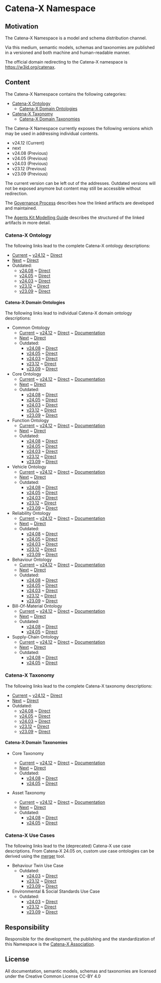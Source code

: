 # Catena-X Namespace

## Motivation

The Catena-X Namespace is a model and schema distribution channel.

Via this medium, semantic models, schemas and taxonomies are published in a versioned and both machine and human-readable 
manner.

The official domain redirecting to the Catena-X namespace is <https://w3id.org/catenax>.

## Content

The Catena-X Namespace contains the following categories:

- [Catena-X Ontology](#catena-x-ontology)
  - [Catena-X Domain Ontologies](#catena-x-domain-ontologies)
- [Catena-X Taxonomy](#catena-x-taxonomy)
  - [Catena-X Domain Taxonomies](#catena-x-domain-taxonomies)

The Catena-X Namespace currently exposes the following versions which may be used in addressing individual contents. 
- v24.12 (Current)
- next
- v24.08 (Previous)
- v24.05 (Previous)
- v24.03 (Previous)
- v23.12 (Previous)
- v23.09 (Previous)

The current version can be left out of the addresses. 
Outdated versions will not be exposed anymore but content may still be accessible without redirection.

The [Governance Process](https://github.com/big-data-spaces/ontology/blob/main/docs/ontology_governance_process.md) describes how the linked artifacts are developed and maintained.

The [Agents Kit Modelling Guide](https://eclipse-tractusx.github.io/docs-kits/kits/knowledge-agents/development-view/modelling) describes the structured of the linked artifacts in more detail.

### Catena-X Ontology

The following links lead to the complete Catena-X ontology descriptions:
- [Current](https://w3id.org/catenax/ontology) ~ [v24.12](https://w3id.org/catenax/v24.12/ontology) ~ [Direct](https://raw.githubusercontent.com/big-data-spaces/ontology/v24.12/ontology.ttl) 
- [Next](https://w3id.org/catenax/next/ontology) ~ [Direct](https://raw.githubusercontent.com/big-data-spaces/ontology/main/ontology.ttl)
- Outdated: 
  - [v24.08](https://w3id.org/catenax/v24.08/ontology) ~ [Direct](https://raw.githubusercontent.com/big-data-spaces/ontology/v24.08/ontology.ttl)
  - [v24.05](https://w3id.org/catenax/v24.05/ontology) ~ [Direct](https://raw.githubusercontent.com/big-data-spaces/ontology/v24.05/ontology.ttl)
  - [v24.03](https://w3id.org/catenax/v24.03/ontology) ~ [Direct](https://raw.githubusercontent.com/big-data-spaces/ontology/v24.03/ontology.ttl)
  - [v23.12](https://w3id.org/catenax/v23.12/ontology) ~ [Direct](https://raw.githubusercontent.com/big-data-spaces/ontology/v23.12/ontology.ttl)
  - [v23.09](https://w3id.org/catenax/v23.09/ontology) ~ [Direct](https://raw.githubusercontent.com/big-data-spaces/ontology/v23.09/ontology.ttl)

#### Catena-X Domain Ontologies

The following links lead to individual Catena-X domain ontology descriptions:

- Common Ontology
  - [Current](https://w3id.org/catenax/ontology/common) ~ [v24.12](https://w3id.org/catenax/v24.12/ontology/common) ~ [Direct](https://raw.githubusercontent.com/big-data-spaces/ontology/v24.12/ontology/common_ontology.ttl) ~ [Documentation](https://github.com/big-data-spaces/ontology/blob/v24.12/docs/common_ontology.md)
  - [Next](https://w3id.org/catenax/next/ontology/common) ~ [Direct](https://raw.githubusercontent.com/big-data-spaces/ontology/main/ontology/common_ontology.ttl)
  - Outdated:
    - [v24.08](https://w3id.org/catenax/v24.08/ontology/common) ~ [Direct](https://raw.githubusercontent.com/big-data-spaces/ontology/v24.08/ontology/common_ontology.ttl)
    - [v24.05](https://w3id.org/catenax/v24.05/ontology/common) ~ [Direct](https://raw.githubusercontent.com/big-data-spaces/ontology/v24.05/ontology/common_ontology.ttl)
    - [v24.03](https://w3id.org/catenax/v24.03/ontology/common) ~ [Direct](https://raw.githubusercontent.com/big-data-spaces/ontology/v24.03/ontology/common_ontology.ttl)
    - [v23.12](https://w3id.org/catenax/v23.12/ontology/common) ~ [Direct](https://raw.githubusercontent.com/big-data-spaces/ontology/v23.12/ontology/common_ontology.ttl)
    - [v23.09](https://w3id.org/catenax/v23.09/ontology/common) ~ [Direct](https://raw.githubusercontent.com/big-data-spaces/ontology/v23.09/ontology/common_ontology.ttl)
- Core Ontology
  - [Current](https://w3id.org/catenax/ontology/core) ~ [v24.12](https://w3id.org/catenax/v24.12/ontology/core) ~ [Direct](https://raw.githubusercontent.com/big-data-spaces/ontology/v24.12/ontology/core_ontology.ttl) ~ [Documentation](https://github.com/big-data-spaces/ontology/blob/v24.12/docs/core_ontology.md)
  - [Next](https://w3id.org/catenax/next/ontology/core) ~ [Direct](https://raw.githubusercontent.com/big-data-spaces/ontology/main/ontology/core_ontology.ttl)
  - Outdated:
    - [v24.08](https://w3id.org/catenax/v24.08/ontology/core) ~ [Direct](https://raw.githubusercontent.com/big-data-spaces/ontology/v24.08/ontology/core_ontology.ttl)
    - [v24.05](https://w3id.org/catenax/v24.05/ontology/core) ~ [Direct](https://raw.githubusercontent.com/big-data-spaces/ontology/v24.05/ontology/core_ontology.ttl)
    - [v24.03](https://w3id.org/catenax/v24.03/ontology/core) ~ [Direct](https://raw.githubusercontent.com/big-data-spaces/ontology/v24.03/ontology/core_ontology.ttl)
    - [v23.12](https://w3id.org/catenax/v23.12/ontology/core) ~ [Direct](https://raw.githubusercontent.com/big-data-spaces/ontology/v23.12/ontology/core_ontology.ttl)
    - [v23.09](https://w3id.org/catenax/v23.09/ontology/core) ~ [Direct](https://raw.githubusercontent.com/big-data-spaces/ontology/v23.09/ontology/core_ontology.ttl)
- Function Ontology  
  - [Current](https://w3id.org/catenax/ontology/function) ~ [v24.12](https://w3id.org/catenax/v24.12/ontology/function) ~ [Direct](https://raw.githubusercontent.com/big-data-spaces/ontology/v24.12/ontology/function_ontology.ttl) ~ [Documentation](https://github.com/big-data-spaces/ontology/blob/v24.12/docs/function_ontology.md)
  - [Next](https://w3id.org/catenax/next/ontology/function) ~ [Direct](https://raw.githubusercontent.com/big-data-spaces/ontology/main/ontology/function_ontology.ttl)
  - Outdated:
    - [v24.08](https://w3id.org/catenax/v24.08/ontology/function) ~ [Direct](https://raw.githubusercontent.com/big-data-spaces/ontology/v24.08/ontology/function_ontology.ttl)
    - [v24.05](https://w3id.org/catenax/v24.05/ontology/function) ~ [Direct](https://raw.githubusercontent.com/big-data-spaces/ontology/v24.05/ontology/function_ontology.ttl)
    - [v24.03](https://w3id.org/catenax/v24.03/ontology/function) ~ [Direct](https://raw.githubusercontent.com/big-data-spaces/ontology/v24.03/ontology/function_ontology.ttl)
    - [v23.12](https://w3id.org/catenax/v23.12/ontology/function) ~ [Direct](https://raw.githubusercontent.com/big-data-spaces/ontology/v23.12/ontology/function_ontology.ttl)
    - [v23.09](https://w3id.org/catenax/v23.09/ontology/function) ~ [Direct](https://raw.githubusercontent.com/big-data-spaces/ontology/v23.09/ontology/function_ontology.ttl)
- Vehicle Ontology
  - [Current](https://w3id.org/catenax/ontology/vehicle) ~ [v24.12](https://w3id.org/catenax/v24.12/ontology/vehicle) ~ [Direct](https://raw.githubusercontent.com/big-data-spaces/ontology/v24.12/ontology/vehicle_ontology.ttl) ~ [Documentation](https://github.com/big-data-spaces/ontology/blob/v24.12/docs/vehicle_ontology.md)
  - [Next](https://w3id.org/catenax/next/ontology/vehicle) ~ [Direct](https://raw.githubusercontent.com/big-data-spaces/ontology/main/ontology/vehicle_ontology.ttl)
  - Outdated:
    - [v24.08](https://w3id.org/catenax/v24.08/ontology/vehicle) ~ [Direct](https://raw.githubusercontent.com/big-data-spaces/ontology/v24.08/ontology/vehicle_ontology.ttl)
    - [v24.05](https://w3id.org/catenax/v24.05/ontology/vehicle) ~ [Direct](https://raw.githubusercontent.com/big-data-spaces/ontology/v24.05/ontology/vehicle_ontology.ttl)
    - [v24.03](https://w3id.org/catenax/v24.03/ontology/vehicle) ~ [Direct](https://raw.githubusercontent.com/big-data-spaces/ontology/v24.03/ontology/vehicle_ontology.ttl)
    - [v23.12](https://w3id.org/catenax/v23.12/ontology/vehicle) ~ [Direct](https://raw.githubusercontent.com/big-data-spaces/ontology/v23.12/ontology/vehicle_ontology.ttl)
    - [v23.09](https://w3id.org/catenax/v23.09/ontology/vehicle) ~ [Direct](https://raw.githubusercontent.com/big-data-spaces/ontology/v23.09/ontology/vehicle_ontology.ttl)
- Reliability Ontology
  - [Current](https://w3id.org/catenax/ontology/reliability) ~ [v24.12](https://w3id.org/catenax/v24.12/ontology/reliability) ~ [Direct](https://raw.githubusercontent.com/big-data-spaces/ontology/v24.12/ontology/reliability_ontology.ttl) ~ [Documentation](https://github.com/big-data-spaces/ontology/blob/v24.12/docs/relibility_ontology.md)
  - [Next](https://w3id.org/catenax/next/ontology/reliability) ~ [Direct](https://raw.githubusercontent.com/big-data-spaces/ontology/main/ontology/reliability_ontology.ttl)
  - Outdated:
    - [v24.08](https://w3id.org/catenax/v24.08/ontology/reliability) ~ [Direct](https://raw.githubusercontent.com/big-data-spaces/ontology/v24.08/ontology/reliability_ontology.ttl)
    - [v24.05](https://w3id.org/catenax/v24.05/ontology/reliability) ~ [Direct](https://raw.githubusercontent.com/big-data-spaces/ontology/v24.05/ontology/reliability_ontology.ttl)
    - [v24.03](https://w3id.org/catenax/v24.03/ontology/reliability) ~ [Direct](https://raw.githubusercontent.com/big-data-spaces/ontology/v24.03/ontology/reliability_ontology.ttl)
    - [v23.12](https://w3id.org/catenax/v23.12/ontology/reliability) ~ [Direct](https://raw.githubusercontent.com/big-data-spaces/ontology/v23.12/ontology/reliability_ontology.ttl)
    - [v23.09](https://w3id.org/catenax/v23.09/ontology/reliability) ~ [Direct](https://raw.githubusercontent.com/big-data-spaces/ontology/v23.09/ontology/reliability_ontology.ttl)
- Behaviour Ontology
  - [Current](https://w3id.org/catenax/ontology/behaviour) ~ [v24.12](https://w3id.org/catenax/v24.12/ontology/behaviour) ~ [Direct](https://raw.githubusercontent.com/big-data-spaces/ontology/v24.12/ontology/behaviour_ontology.ttl) ~ [Documentation](https://github.com/big-data-spaces/ontology/blob/v24.12/docs/behaviour_ontology.md)
  - [Next](https://w3id.org/catenax/next/ontology/behaviour) ~ [Direct](https://raw.githubusercontent.com/big-data-spaces/ontology/main/ontology/behaviour_ontology.ttl)
  - Outdated:
    - [v24.08](https://w3id.org/catenax/v24.08/ontology/behaviour) ~ [Direct](https://raw.githubusercontent.com/big-data-spaces/ontology/v24.08/ontology/behaviour_ontology.ttl)
    - [v24.05](https://w3id.org/catenax/v24.05/ontology/behaviour) ~ [Direct](https://raw.githubusercontent.com/big-data-spaces/ontology/v24.05/ontology/behaviour_ontology.ttl)
    - [v24.03](https://w3id.org/catenax/v24.03/ontology/behaviour) ~ [Direct](https://raw.githubusercontent.com/big-data-spaces/ontology/v24.03/ontology/behaviour_ontology.ttl)
    - [v23.12](https://w3id.org/catenax/v23.12/ontology/behaviour) ~ [Direct](https://raw.githubusercontent.com/big-data-spaces/ontology/v23.12/ontology/behaviour_ontology.ttl)
    - [v23.09](https://w3id.org/catenax/v23.09/ontology/behaviour) ~ [Direct](https://raw.githubusercontent.com/big-data-spaces/ontology/v23.09/ontology/behaviour_ontology.ttl)
- Bill-Of-Material Ontology
  - [Current](https://w3id.org/catenax/ontology/bill-of-material) ~ [v24.12](https://w3id.org/catenax/v24.12/ontology/bill-of-material) ~ [Direct](https://raw.githubusercontent.com/big-data-spaces/ontology/v24.12/ontology/bill-of-material_ontology.ttl) ~ [Documentation](https://github.com/big-data-spaces/ontology/blob/v24.12/docs/bill-of-material_ontology.md)
  - [Next](https://w3id.org/catenax/next/ontology/bill-of-material) ~ [Direct](https://raw.githubusercontent.com/big-data-spaces/ontology/main/ontology/bill-of-material_ontology.ttl)
  - Outdated:
    - [v24.08](https://w3id.org/catenax/v24.08/ontology/bill-of-material) ~ [Direct](https://raw.githubusercontent.com/big-data-spaces/ontology/v24.08/ontology/bill-of-material_ontology.ttl)
    - [v24.05](https://w3id.org/catenax/v24.05/ontology/bill-of-material) ~ [Direct](https://raw.githubusercontent.com/big-data-spaces/ontology/v24.05/ontology/bill-of-material_ontology.ttl)
- Supply-Chain Ontology
  - [Current](https://w3id.org/catenax/ontology/supply-chain) ~ [v24.12](https://w3id.org/catenax/v24.12/ontology/supply-chain) ~ [Direct](https://raw.githubusercontent.com/big-data-spaces/ontology/v24.12/ontology/supply-chain_ontology.ttl) ~ [Documentation](https://github.com/big-data-spaces/ontology/blob/v24.12/docs/suppliy-chain_ontology.md)
  - [Next](https://w3id.org/catenax/next/ontology/supply-chain) ~ [Direct](https://raw.githubusercontent.com/big-data-spaces/ontology/main/ontology/supply-chain_ontology.ttl)
  - Outdated:
    - [v24.08](https://w3id.org/catenax/v24.08/ontology/supply-chain) ~ [Direct](https://raw.githubusercontent.com/big-data-spaces/ontology/v24.08/ontology/supply-chain_ontology.ttl)
    - [v24.05](https://w3id.org/catenax/v24.05/ontology/supply-chain) ~ [Direct](https://raw.githubusercontent.com/big-data-spaces/ontology/v24.05/ontology/supply-chain_ontology.ttl)

### Catena-X Taxonomy

The following links lead to the complete Catena-X taxonomy descriptions:
- [Current](https://w3id.org/catenax/taxonomy) ~ [v24.12](https://w3id.org/catenax/v24.12/taxonomy) ~ [Direct](https://raw.githubusercontent.com/big-data-spaces/ontology/v24.12/taxonomy.ttl)
- [Next](https://w3id.org/catenax/next/taxonomy) ~ [Direct](https://raw.githubusercontent.com/big-data-spaces/ontology/main/taxonomy.ttl)
- Outdated:
  - [v24.08](https://w3id.org/catenax/v24.08/taxonomy) ~ [Direct](https://raw.githubusercontent.com/big-data-spaces/ontology/v24.08/taxonomy.ttl)
  - [v24.05](https://w3id.org/catenax/v24.05/taxonomy) ~ [Direct](https://raw.githubusercontent.com/big-data-spaces/ontology/v24.05/taxonomy.ttl)
  - [v24.03](https://w3id.org/catenax/v24.03/taxonomy) ~ [Direct](https://raw.githubusercontent.com/big-data-spaces/ontology/v24.03/taxonomy.ttl)
  - [v23.12](https://w3id.org/catenax/v23.12/taxonomy) ~ [Direct](https://raw.githubusercontent.com/big-data-spaces/ontology/v23.12/taxonomy.ttl)
  - [v23.09](https://w3id.org/catenax/v23.09/taxonomy) ~ [Direct](https://raw.githubusercontent.com/big-data-spaces/ontology/v23.09/taxonomy.ttl)

#### Catena-X Domain Taxonomies

- Core Taxonomy
  - [Current](https://w3id.org/catenax/taxonomy/core) ~ [v24.12](https://w3id.org/catenax/v24.12/taxonomy/core) ~ [Direct](https://raw.githubusercontent.com/big-data-spaces/ontology/v24.12/taxonomy/core_taxonomy.ttl) ~ [Documentation](https://github.com/big-data-spaces/ontology/blob/v24.12/docs/core_taxonomy.md)
  - [Next](https://w3id.org/catenax/next/taxonomy/core) ~ [Direct](https://raw.githubusercontent.com/big-data-spaces/ontology/main/taxonomy/core_taxonomy.ttl)
  - Outdated:
    - [v24.08](https://w3id.org/catenax/v24.08/taxonomy/core) ~ [Direct](https://raw.githubusercontent.com/big-data-spaces/ontology/v24.08/taxonomy/core_taxonomy.ttl)
    - [v24.05](https://w3id.org/catenax/v24.05/taxonomy/core) ~ [Direct](https://raw.githubusercontent.com/big-data-spaces/ontology/v24.05/taxonomy/core_taxonomy.ttl)

- Asset Taxonomy
  - [Current](https://w3id.org/catenax/taxonomy/asset) ~ [v24.12](https://w3id.org/catenax/v24.12/taxonomy/asset) ~ [Direct](https://raw.githubusercontent.com/big-data-spaces/ontology/v24.12/taxonomy/asset_taxonomy.ttl) ~ [Documentation](https://github.com/big-data-spaces/ontology/blob/v24.12/docs/asset_taxonomy.md)
  - [Next](https://w3id.org/catenax/next/taxonomy/asset) ~ [Direct](https://raw.githubusercontent.com/big-data-spaces/ontology/main/taxonomy/asset_taxonomy.ttl)
  - Outdated:
    - [v24.08](https://w3id.org/catenax/v24.08/taxonomy/asset) ~ [Direct](https://raw.githubusercontent.com/big-data-spaces/ontology/v24.08/taxonomy/asset_taxonomy.ttl)
    - [v24.05](https://w3id.org/catenax/v24.05/taxonomy/asset) ~ [Direct](https://raw.githubusercontent.com/big-data-spaces/ontology/v24.05/taxonomy/asset_taxonomy.ttl)

### Catena-X Use Cases

The following links lead to the (deprecated) Catena-X use case descriptions. From Catena-X 24.05 on, custom use case ontologies can be derived using the [merger](https://github.com/big-data-spaces/ontology/blob/main/ontology_tools/merger.py) tool.

- Behaviour Twin Use Case
  - Outdated:
    - [v24.03](https://w3id.org/catenax/v24.03/usecase/behaviour_twin) ~ [Direct](https://raw.githubusercontent.com/big-data-spaces/ontology/v24.03/ontology_use_case/behaviour_twin_use_case_ontology.ttl)
    - [v23.12](https://w3id.org/catenax/v23.12/usecase/behaviour_twin) ~ [Direct](https://raw.githubusercontent.com/big-data-spaces/ontology/v23.12/ontology_use_case/behaviour_twin_use_case_ontology.ttl)
    - [v23.09](https://w3id.org/catenax/v23.09/usecase/behaviour_twin) ~ [Direct](https://raw.githubusercontent.com/big-data-spaces/ontology/v23.09/ontology_use_case/behaviour_twin_use_case_ontology.ttl)
- Environmental & Social Standards Use Case
  - Outdated:
    - [v24.03](https://w3id.org/catenax/v24.03/usecase/quality) ~ [Direct](https://raw.githubusercontent.com/big-data-spaces/ontology/v24.03/ontology_use_case/quality_use_case_ontology.ttl)
    - [v23.12](https://w3id.org/catenax/v23.12/usecase/quality) ~ [Direct](https://raw.githubusercontent.com/big-data-spaces/ontology/v23.12/ontology_use_case/quality_use_case_ontology.ttl)
    - [v23.09](https://w3id.org/catenax/v23.09/usecase/quality) ~ [Direct](https://raw.githubusercontent.com/big-data-spaces/ontology/v23.09/ontology_use_case/quality_use_case_ontology.ttl)

## Responsibility

Responsible for the development, the publishing and the standardization of this Namespace is the 
[Catena-X Association](http://catena-x.net).

## License

All documentation, semantic models, schemas and taxonomies are licensed under the Creative Common License CC-BY 4.0
